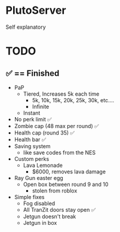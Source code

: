 # PlutoServer
 Self explanatory

# TODO
## ✅ == Finished
- PaP
	- Tiered, Increases 5k each time
		- 5k, 10k, 15k, 20k, 25k, 30k, etc....
		- Infinite
	- Instant
- No perk limit ✅
- Zombie cap (48 max per round) ✅
- Health cap (round 35) ✅
- Health bar ✅
- Saving system
	- like save codes from the NES
- Custom perks
	- Lava Lemonade
		- $6000, removes lava damage
- Ray Gun easter egg
	- Open box between round 9 and 10
		- stolen from roblox
- Simple fixes
	- Fog disabled
	- All TranZit doors stay open ✅
	- Jetgun doesn't break
	- Jetgun in box